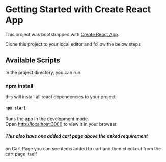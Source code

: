 # Getting Started with Create React App

This project was bootstrapped with [Create React App](https://github.com/facebook/create-react-app).

Clone this project to your local editor and follow the below steps

## Available Scripts

In the project directory, you can run:

### npm install

this will install all react dependencies to your project

#### `npm start`

Runs the app in the development mode.\
Open [http://localhost:3000](http://localhost:3000) to view it in your browser.

##### This also have one added cart page above the asked requirement

on Cart Page you can see items added to cart and then checkout from the cart page itself